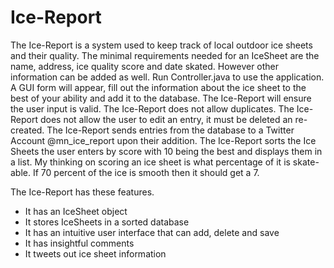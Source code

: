 # Ice-Report 
The Ice-Report is a system used to keep track of local outdoor ice sheets and their quality.
The minimal requirements needed for an IceSheet are the name, address, ice quality score and date skated. However other information can be added as well.
Run Controller.java to use the application. A GUI form will appear, fill out the information about the ice sheet to the best of your ability and add it to the database. 
The Ice-Report will ensure the user input is valid. 
The Ice-Report does not allow duplicates. The Ice-Report does not allow the user to edit an entry, it must be deleted an re-created.
The Ice-Report sends entries from the database to a Twitter Account @mn_ice_report upon their addition. 
The Ice-Report sorts the Ice Sheets the user enters by score with 10 being the best and displays them in a list.
My thinking on scoring an ice sheet is what percentage of it is skate-able. If 70 percent of the ice is smooth then it should get a 7.  


The Ice-Report has these features.
* It has an IceSheet object
* It stores IceSheets in a sorted database
* It has an intuitive user interface that can add, delete and save
* It has insightful comments
* It tweets out ice sheet information